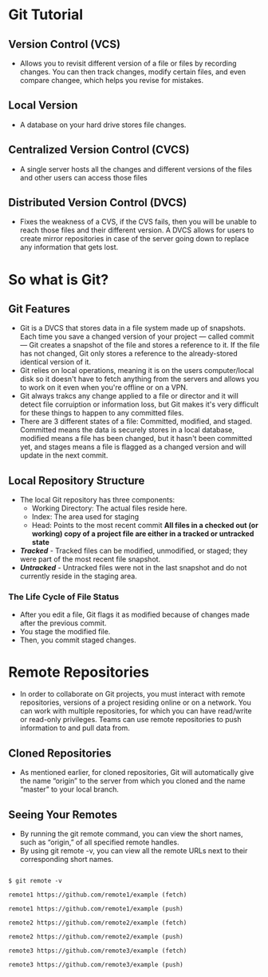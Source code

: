 # Git Tutorial

## Version Control (VCS)
  * Allows you to revisit different version of a file or files by recording changes. You can then track changes, modify certain files, and even compare changee, which helps you revise for mistakes.
## Local Version 
  * A database on your hard drive stores file changes. 
## Centralized Version Control (CVCS)
  * A single server hosts all the changes and different versions of the files and other users can access those files 
## Distributed Version Control (DVCS)
  * Fixes the weakness of a CVS, if the CVS fails, then you will be unable to reach those files and their different version. A DVCS allows for users to create mirror repositories in case of the server going down to replace any information that gets lost. 

# So what is Git? 
## Git Features 
  * Git is a DVCS that stores data in a file system made up of snapshots. Each time you save a changed version of your project — called commit — Git creates a snapshot of the file and stores a reference to it. If the file has not changed, Git only stores a reference to the already-stored identical version of it.
  * Git relies on local operations, meaning it is on the users computer/local disk so it doesn't have to fetch anything from the servers and allows you to work on it even when you're offline or on a VPN. 
  * Git always trakcs any change applied to a file or director and it will detect file corruiption or information loss, but Git makes it's very difficult for these things to happen to any committed files. 
  * There are 3 different states of a file: Committed, modified, and staged. Committed means the data is securely stores in a local database, modified means a file has been changed, but it hasn't been committed yet, and stages means a file is flagged as a changed version and will update in the next commit. 
## Local Repository Structure
  * The local Git repository has three components:
    * Working Directory: The actual files reside here.
    * Index: The area used for staging
    * Head: Points to the most recent commit
**All files in a checked out (or working) copy of a project file are either in a tracked or untracked state**
  * **_Tracked_** - Tracked files can be modified, unmodified, or staged; they were part of the most recent file snapshot.
  * **_Untracked_** - Untracked files were not in the last snapshot and do not currently reside in the staging area.
### **The Life Cycle of File Status**
  * After you edit a file, Git flags it as modified because of changes made after the previous commit.
  * You stage the modified file.
  * Then, you commit staged changes.
# Remote Repositories
  * In order to collaborate on Git projects, you must interact with remote repositories, versions of a project residing online or on a network. You can work with multiple repositories, for which you can have read/write or read-only privileges. Teams can use remote repositories to push information to and pull data from.
## Cloned Repositories
  * As mentioned earlier, for cloned repositories, Git will automatically give the name “origin” to the server from which you cloned and the name “master” to your local branch.
## Seeing Your Remotes
  * By running the git remote command, you can view the short names, such as “origin,” of all specified remote handles.
  * By using git remote -v, you can view all the remote URLs next to their corresponding short names.


```$ cd example

$ git remote -v

remote1 https://github.com/remote1/example (fetch)

remote1 https://github.com/remote1/example (push)

remote2 https://github.com/remote2/example (fetch)

remote2 https://github.com/remote2/example (push)

remote3 https://github.com/remote3/example (fetch)

remote3 https://github.com/remote3/example (push)
